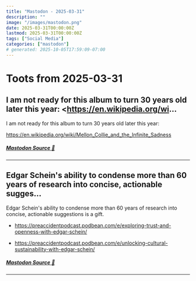 ```yaml
---
title: "Mastodon - 2025-03-31"
description: ""
image: "/images/mastodon.png"
date: 2025-03-31T00:00:00Z
lastmod: 2025-03-31T00:00:00Z
tags: ["Social Media"]
categories: ["mastodon"]
# generated: 2025-10-05T17:59:09-07:00
---
```


# Toots from 2025-03-31

## I am not ready for this album to turn 30 years old later this year:  <https://en.wikipedia.org/wi...

I am not ready for this album to turn 30 years old later this year:

<https://en.wikipedia.org/wiki/Mellon_Collie_and_the_Infinite_Sadness>

##### [Mastodon Source 🐘](https://hachyderm.io/@mweagle/114259338400407114)

---

## Edgar Schein's ability to condense more than 60 years of research into concise, actionable sugges...

Edgar Schein's ability to condense more than 60 years of research into concise, actionable suggestions is a gift.

- <https://preaccidentpodcast.podbean.com/e/exploring-trust-and-openness-with-edgar-schein/>

- <https://preaccidentpodcast.podbean.com/e/unlocking-cultural-sustainability-with-edgar-schein/>

##### [Mastodon Source 🐘](https://hachyderm.io/@mweagle/114257951149502036)

---

